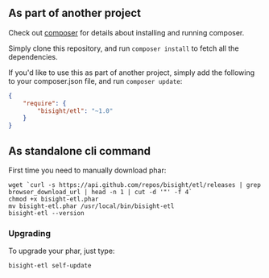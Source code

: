 ## As part of another project

Check out [composer](http://www.getcomposer.org) for details about installing and running composer.

Simply clone this repository, and run `composer install` to fetch all the dependencies.

If you'd like to use this as part of another project, simply add the following to your composer.json file, and run `composer update`:

```json
{
    "require": {
        "bisight/etl": "~1.0"
    }
}
```

## As standalone cli command

First time you need to manually download phar:

```
wget `curl -s https://api.github.com/repos/bisight/etl/releases | grep browser_download_url | head -n 1 | cut -d '"' -f 4`
chmod +x bisight-etl.phar
mv bisight-etl.phar /usr/local/bin/bisight-etl
bisight-etl --version
```

### Upgrading

To upgrade your phar, just type:
```
bisight-etl self-update
```
